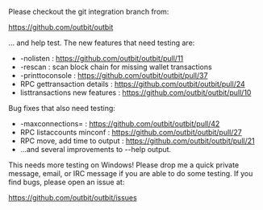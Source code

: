 Please checkout the git integration branch from:

https://github.com/outbit/outbit

... and help test.  The new features that need testing are:

* -nolisten : https://github.com/outbit/outbit/pull/11
* -rescan : scan block chain for missing wallet transactions
* -printtoconsole : https://github.com/outbit/outbit/pull/37
* RPC gettransaction details : https://github.com/outbit/outbit/pull/24
* listtransactions new features : https://github.com/outbit/outbit/pull/10

Bug fixes that also need testing:

* -maxconnections= : https://github.com/outbit/outbit/pull/42
* RPC listaccounts minconf : https://github.com/outbit/outbit/pull/27
* RPC move, add time to output : https://github.com/outbit/outbit/pull/21
* ...and several improvements to --help output.

This needs more testing on Windows!  Please drop me a quick private message, email, or IRC message if you are able to do some testing.  If you find bugs, please open an issue at:

https://github.com/outbit/outbit/issues
